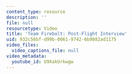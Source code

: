 ```yaml
---
content_type: resource
description: ''
file: null
resourcetype: Video
title: 'Team Firebolt: Post-Flight Interview'
uid: 932c56bf-d99b-0061-9742-6b9882ad1175
video_files:
  video_captions_file: null
video_metadata:
  youtube_id: U9XakUrkwgw
---
```

